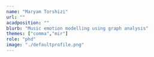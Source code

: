 ```yaml
---
name: "Maryam Torshizi"
url: ""
acadposition: ""
blurb: "Music emotion modelling using graph analysis"
themes: ["comma","mir"]
role: "phd"
image: "./defaultprofile.png"
---
```

